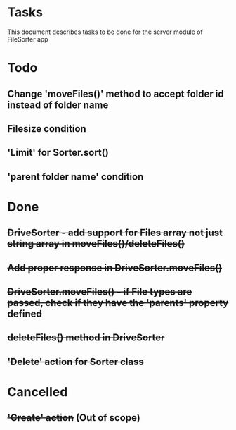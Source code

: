 # Tasks

This document describes tasks to be done for the server module of FileSorter app

# Todo

## Change 'moveFiles()' method to accept folder id instead of folder name

## Filesize condition

## 'Limit' for Sorter.sort()

## 'parent folder name' condition

# Done

## ~~DriveSorter - add support for Files array not just string array in moveFiles()/deleteFiles()~~

## ~~Add proper response in DriveSorter.moveFiles()~~

## ~~DriveSorter.moveFiles() - if File types are passed, check if they have the 'parents' property defined~~

## ~~deleteFiles() method in DriveSorter~~

## ~~'Delete' action for Sorter class~~

# Cancelled

## ~~'Create' action~~ (Out of scope)